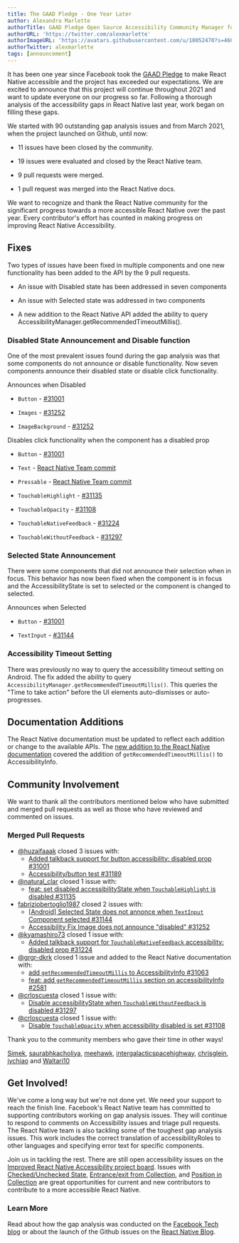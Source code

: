 ```yaml
---
title: The GAAD Pledge - One Year Later
author: Alexandra Marlette
authorTitle: GAAD Pledge Open Source Accessibility Community Manager for React Native
authorURL: 'https://twitter.com/alexmarlette'
authorImageURL: 'https://avatars.githubusercontent.com/u/10052470?s=460&u=7f2304cb929d1de703856717af86324c66728f3a&v=4'
authorTwitter: alexmarlette
tags: [announcement]
---
```


It has been one year since Facebook took the [GAAD Pledge](https://diamond.la/GAADPledge/) to make React Native accessible and the project has exceeded our expectations. We are excited to announce that this project will continue throughout 2021 and want to update everyone on our progress so far. Following a thorough analysis of the accessibility gaps in React Native last year, work began on filling these gaps.

We started with 90 outstanding gap analysis issues and from March 2021, when the project launched on Github, until now:

- 11 issues have been closed by the community.

- 19 issues were evaluated and closed by the React Native team.

- 9 pull requests were merged.

- 1 pull request was merged into the React Native docs.

We want to recognize and thank the React Native community for the significant progress towards a more accessible React Native over the past year. Every contributor's effort has counted in making progress on improving React Native Accessibility.

<!--truncate-->

## Fixes

Two types of issues have been fixed in multiple components and one new functionality has been added to the API by the 9 pull requests.

- An issue with Disabled state has been addressed in seven components

- An issue with Selected state was addressed in two components

- A new addition to the React Native API added the ability to query AccessibilityManager.getRecommendedTimeoutMillis().

### Disabled State Announcement and Disable function

One of the most prevalent issues found during the gap analysis was that some components do not announce or disable functionality. Now seven components announce their disabled state or disable click functionality.

Announces when Disabled

- `Button` - [#31001](https://github.com/facebook/react-native/pull/31001)

- `Images` - [#31252](https://github.com/facebook/react-native/pull/31252)

- `ImageBackground` - [#31252](https://github.com/facebook/react-native/pull/31252)

Disables click functionality when the component has a disabled prop

- `Button` - [#31001](https://github.com/facebook/react-native/pull/31001)

- `Text` - [React Native Team commit](https://github.com/facebook/react-native/commit/33ff4445dcf858cd5e6ba899163fd2a76774b641)

- `Pressable` - [React Native Team commit](https://github.com/facebook/react-native/commit/1c7d9c8046099eab8db4a460bedc0b2c07ed06df)

- `TouchableHighlight` - [#31135](https://github.com/facebook/react-native/pull/31135)

- `TouchableOpacity` - [#31108](https://github.com/facebook/react-native/pull/31108)

- `TouchableNativeFeedback` - [#31224](https://github.com/facebook/react-native/pull/31224)

- `TouchableWithoutFeedback` - [#31297](https://github.com/facebook/react-native/pull/31297)

### Selected State Announcement

There were some components that did not announce their selection when in focus. This behavior has now been fixed when the component is in focus and the AccessibilityState is set to selected or the component is changed to selected.

Announces when Selected

- `Button` - [#31001](https://github.com/facebook/react-native/pull/31001)

- `TextInput` - [#31144](https://github.com/facebook/react-native/pull/31144)

### Accessibility Timeout Setting

There was previously no way to query the accessibility timeout setting on Android. The fix added the ability to query `AccessibilityManager.getRecommendedTimeoutMillis()`. This queries the "Time to take action" before the UI elements auto-dismisses or auto-progresses.

## Documentation Additions

The React Native documentation must be updated to reflect each addition or change to the available APIs. The [new addition to the React Native documentation](https://reactnative.dev/docs/next/accessibilityinfo#getrecommendedtimeoutmillis-android) covered the addition of `getRecommendedTimeoutMillis()` to AccessibilityInfo.

## Community Involvement

We want to thank all the contributors mentioned below who have submitted and merged pull requests as well as those who have reviewed and commented on issues.

### Merged Pull Requests

- [@huzaifaaak](https://twitter.com/huzaifaaak) closed 3 issues with:
  - [Added talkback support for button accessibility: disabled prop #31001](https://github.com/facebook/react-native/pull/31001)
  - [Accessibility/button test #31189](https://github.com/facebook/react-native/pull/31189)
- [@natural_clar](https://twitter.com/natural_clar) closed 1 issue with:
  - [feat: set disabled accessibilityState when `TouchableHighlight` is disabled #31135](https://github.com/facebook/react-native/pull/31135)
- [fabriziobertoglio1987](https://github.com/fabriziobertoglio1987) closed 2 issues with:
  - [[Android] Selected State does not annonce when `TextInput` Component selected #31144](https://github.com/facebook/react-native/pull/31144)
  - [Accessibility Fix Image does not announce "disabled" #31252](https://github.com/facebook/react-native/pull/31252)
- [@kyamashiro73](https://twitter.com/kyamashiro73) closed 1 issue with:
  - [Added talkback support for `TouchableNativeFeedback` accessibility: disabled prop #31224](https://github.com/facebook/react-native/pull/31224)
- [@grgr-dkrk](https://twitter.com/dkrk0901) closed 1 issue and added to the React Native documentation with:
  - [add `getRecommendedTimeoutMillis` to AccessibilityInfo #31063](https://github.com/facebook/react-native/pull/31063)
  - [feat: add `getRecommendedTimeoutMillis` section on accessibilityInfo #2581](https://github.com/facebook/react-native-website/pull/2581)
- [@crloscuesta](https://twitter.com/crloscuesta) closed 1 issue with:
  - [Disable accessibilityState when `TouchableWithoutFeedback` is disabled #31297](https://github.com/facebook/react-native/pull/31297)
- [@crloscuesta](https://twitter.com/crloscuesta) closed 1 issue with:
  - [Disable `TouchableOpacity` when accessibility disabled is set #31108](https://github.com/facebook/react-native/pull/31108)

Thank you to the community members who gave their time in other ways!

[Simek](https://github.com/Simek), [saurabhkacholiya](https://github.com/saurabhkacholiya), [meehawk](https://github.com/meehawk), [intergalacticspacehighway](https://github.com/intergalacticspacehighway), [chrisglein](https://github.com/chrisglein), [jychiao](https://github.com/jychiao) and [Waltari10](https://github.com/Waltari10)

## Get Involved!

We've come a long way but we're not done yet. We need your support to reach the finish line. Facebook's React Native team has committed to supporting contributors working on gap analysis issues. They will continue to respond to comments on Accessibility issues and triage pull requests. The React Native team is also tackling some of the toughest gap analysis issues. This work includes the correct translation of accessibilityRoles to other languages and specifying error text for specific components.

Join us in tackling the rest. There are still open accessibility issues on the [Improved React Native Accessibility project board](https://github.com/facebook/react-native/projects/15). Issues with [Checked/Unchecked State](https://github.com/facebook/react-native/issues/30843), [Entrance/exit from Collection](https://github.com/facebook/react-native/issues/30861), and [Position in Collection](https://github.com/facebook/react-native/issues/30977) are great opportunities for current and new contributors to contribute to a more accessible React Native.

### Learn More

Read about how the gap analysis was conducted on the [Facebook Tech blog](https://tech.fb.com/react-native-accessibility/) or about the launch of the Github issues on the [React Native Blog](https://reactnative.dev/blog/2021/03/08/GAAD-React-Native-Accessibility).
